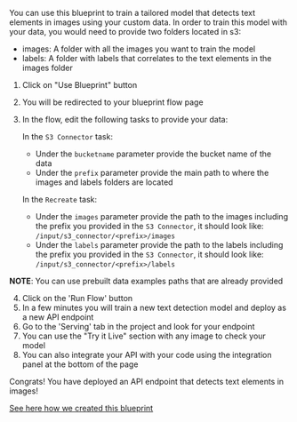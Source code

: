 You can use this blueprint to train a tailored model that detects text elements in images using your custom data.
In order to train this model with your data, you would need to provide two folders located in s3:
- images: A folder with all the images you want to train the model
- labels: A folder with labels that correlates to the text elements in the images folder
1. Click on "Use Blueprint" button
2. You will be redirected to your blueprint flow page
3. In the flow, edit the following tasks to provide your data:

   In the `S3 Connector` task:
    * Under the `bucketname` parameter provide the bucket name of the data
    * Under the `prefix` parameter provide the main path to where the images and labels folders are located

   In the `Recreate` task:
    *  Under the `images` parameter provide the path to the images including the prefix you provided in the `S3 Connector`, it should look like:
       `/input/s3_connector/<prefix>/images`
    *  Under the `labels` parameter provide the path to the labels including the prefix you provided in the `S3 Connector`, it should look like:
       `/input/s3_connector/<prefix>/labels`

**NOTE**: You can use prebuilt data examples paths that are already provided

4. Click on the 'Run Flow' button
5. In a few minutes you will train a new text detection model and deploy as a new API endpoint
6. Go to the 'Serving' tab in the project and look for your endpoint
7. You can use the "Try it Live" section with any image to check your model
8. You can also integrate your API with your code using the integration panel at the bottom of the page

Congrats! You have deployed an API endpoint that detects text elements in images!

[See here how we created this blueprint](https://github.com/cnvrg/Blueprints/tree/main/Text%20Detection)
